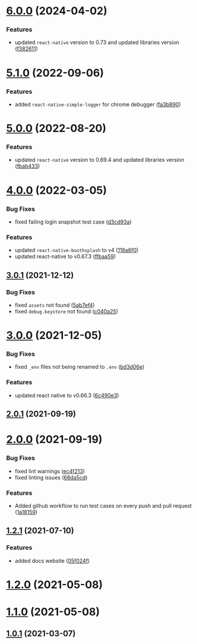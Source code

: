 # [6.0.0](https://github.com/ajaykumar97/react-native-template/compare/5.1.0...6.0.0) (2024-04-02)


### Features

* updated `react-native` version to 0.73 and updated libraries version ([f382611](https://github.com/ajaykumar97/react-native-template/commit/f3826113daf578705ec63cf9c70fce13c5370d67))

# [5.1.0](https://github.com/ajaykumar97/react-native-template/compare/5.0.0...5.1.0) (2022-09-06)


### Features

* added `react-native-simple-logger` for chrome debugger ([fa3b890](https://github.com/ajaykumar97/react-native-template/commit/fa3b89087b322242820effab4ab273cd93f24f62))

# [5.0.0](https://github.com/ajaykumar97/react-native-template/compare/4.0.0...5.0.0) (2022-08-20)


### Features

* updated `react-native` version to 0.69.4 and updated libraries version ([fbab433](https://github.com/ajaykumar97/react-native-template/commit/fbab4330c03f9ebdef1357e8bc08b5cb47229f86))

# [4.0.0](https://github.com/ajaykumar97/react-native-template/compare/3.0.1...4.0.0) (2022-03-05)


### Bug Fixes

* fixed failing login snapshot test case ([d3cd93a](https://github.com/ajaykumar97/react-native-template/commit/d3cd93aefe2cbaf80898d0ddef1fc10bd8810c6d))


### Features

* updated `react-native-boothsplash` to v4 ([118a6f0](https://github.com/ajaykumar97/react-native-template/commit/118a6f0ae86793fbe134d113ccdccbe38ee356a6))
* updated react-native to v0.67.3 ([ffbaa59](https://github.com/ajaykumar97/react-native-template/commit/ffbaa599982a1a098af8cadd63e2c63347057544))

## [3.0.1](https://github.com/ajaykumar97/react-native-template/compare/3.0.0...3.0.1) (2021-12-12)


### Bug Fixes

* fixed `assets` not found ([5ab7ef4](https://github.com/ajaykumar97/react-native-template/commit/5ab7ef4a87c39a6165482d2e8ded036ba53f1a02))
* fixed `debug.keystore` not found ([c040a25](https://github.com/ajaykumar97/react-native-template/commit/c040a25e6d5cb0e5a6e9d9089bd07ec18426a808))

# [3.0.0](https://github.com/ajaykumar97/react-native-template/compare/2.0.1...3.0.0) (2021-12-05)


### Bug Fixes

* fixed `_env` files not being renamed to `.env` ([bd3d06e](https://github.com/ajaykumar97/react-native-template/commit/bd3d06e29cdc19192ae1a98cd8f146f66719752a))


### Features

* updated react native to v0.66.3 ([6c490e3](https://github.com/ajaykumar97/react-native-template/commit/6c490e340d9f0a0b55408cdbe988b1b9d292a017))

## [2.0.1](https://github.com/ajaykumar97/react-native-template/compare/2.0.0...2.0.1) (2021-09-19)



# [2.0.0](https://github.com/ajaykumar97/react-native-template/compare/2.0.0...2.0.1) (2021-09-19)


### Bug Fixes

* fixed lint warnings ([ec4f213](https://github.com/ajaykumar97/react-native-template/commit/ec4f213ee6218acc2ec70f82dc19711caca427d8))
* fixed linting issues ([68da5cd](https://github.com/ajaykumar97/react-native-template/commit/68da5cdb9ef73631b95128f9438eda388ec21097))


### Features

* Added github workflow to run test cases on every push and pull request ([1a18159](https://github.com/ajaykumar97/react-native-template/commit/1a181590b50860678c35e08f13d4dcb1dd924e17))



## [1.2.1](https://github.com/ajaykumar97/react-native-template/compare/2.0.0...2.0.1) (2021-07-10)


### Features

* added docs website ([05f024f](https://github.com/ajaykumar97/react-native-template/commit/05f024f46e80989dfd4720c14c30e30514930b85))



# [1.2.0](https://github.com/ajaykumar97/react-native-template/compare/2.0.0...2.0.1) (2021-05-08)



# [1.1.0](https://github.com/ajaykumar97/react-native-template/compare/2.0.0...2.0.1) (2021-05-08)



## [1.0.1](https://github.com/ajaykumar97/react-native-template/compare/2.0.0...2.0.1) (2021-03-07)

